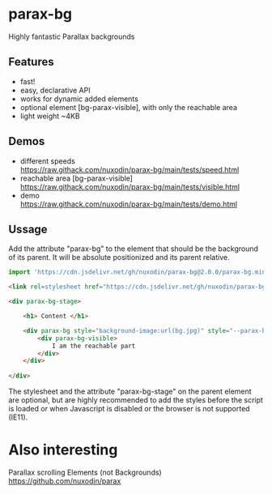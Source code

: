 # parax-bg
Highly fantastic Parallax backgrounds

## Features
- fast!
- easy, declarative API
- works for dynamic added elements
- optional element [bg-parax-visible], with only the reachable area
- light weight ~4KB

## Demos 
- different speeds  
https://raw.githack.com/nuxodin/parax-bg/main/tests/speed.html
- reachable area [bg-parax-visible]  
https://raw.githack.com/nuxodin/parax-bg/main/tests/visible.html
- demo  
https://raw.githack.com/nuxodin/parax-bg/main/tests/demo.html



## Ussage

Add the attribute "parax-bg" to the element that should be the background of its parent. It will be absolute positionized and its parent relative.

```js
import 'https://cdn.jsdelivr.net/gh/nuxodin/parax-bg@2.0.0/parax-bg.min.js';
```

```html
<link rel=stylesheet href="https://cdn.jsdelivr.net/gh/nuxodin/parax-bg@2.0.0/parax-bg.min.css">

<div parax-bg-stage>

    <h1> Content </h1>

    <div parax-bg style="background-image:url(bg.jpg)" style="--parax-bg-speed:.7">
        <div parax-bg-visible>
            I am the reachable part
        </div>
    </div>
    
</div>
```

The stylesheet and the attribute "parax-bg-stage" on the parent element are optional, but are highly recommended to add the styles before the script is loaded or when Javascript is disabled or the browser is not supported (IE11).


# Also interesting
Parallax scrolling Elements (not Backgrounds)
https://github.com/nuxodin/parax
